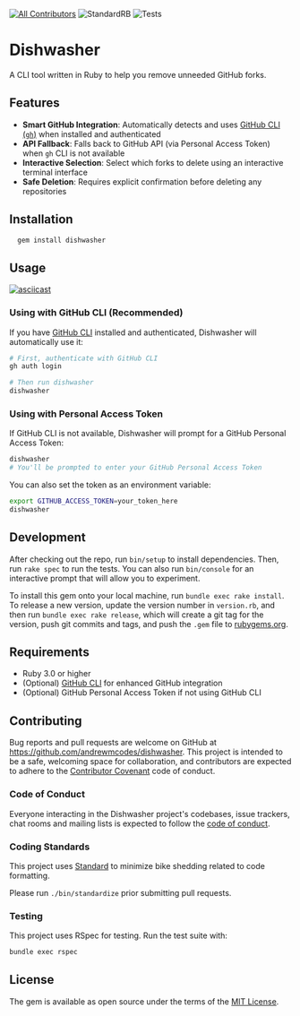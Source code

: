 [![All Contributors](https://img.shields.io/badge/all_contributors-1-orange.svg?style=flat-square)](#contributors)
![StandardRB](https://github.com/andrewmcodes/dishwasher/workflows/StandardRB/badge.svg)
![Tests](https://github.com/andrewmcodes/dishwasher/workflows/Tests/badge.svg)

# Dishwasher

A CLI tool written in Ruby to help you remove unneeded GitHub forks.

## Features

- **Smart GitHub Integration**: Automatically detects and uses [GitHub CLI (`gh`)](https://cli.github.com/) when installed and authenticated
- **API Fallback**: Falls back to GitHub API (via Personal Access Token) when `gh` CLI is not available
- **Interactive Selection**: Select which forks to delete using an interactive terminal interface
- **Safe Deletion**: Requires explicit confirmation before deleting any repositories

## Installation

```sh
  gem install dishwasher
```

## Usage

[![asciicast](https://asciinema.org/a/311548.svg)](https://asciinema.org/a/311548)

### Using with GitHub CLI (Recommended)

If you have [GitHub CLI](https://cli.github.com/) installed and authenticated, Dishwasher will automatically use it:

```sh
# First, authenticate with GitHub CLI
gh auth login

# Then run dishwasher
dishwasher
```

### Using with Personal Access Token

If GitHub CLI is not available, Dishwasher will prompt for a GitHub Personal Access Token:

```sh
dishwasher
# You'll be prompted to enter your GitHub Personal Access Token
```

You can also set the token as an environment variable:

```sh
export GITHUB_ACCESS_TOKEN=your_token_here
dishwasher
```

## Development

After checking out the repo, run `bin/setup` to install dependencies. Then, run `rake spec` to run the tests. You can also run `bin/console` for an interactive prompt that will allow you to experiment.

To install this gem onto your local machine, run `bundle exec rake install`. To release a new version, update the version number in `version.rb`, and then run `bundle exec rake release`, which will create a git tag for the version, push git commits and tags, and push the `.gem` file to [rubygems.org](https://rubygems.org).

## Requirements

- Ruby 3.0 or higher
- (Optional) [GitHub CLI](https://cli.github.com/) for enhanced GitHub integration
- (Optional) GitHub Personal Access Token if not using GitHub CLI

## Contributing

Bug reports and pull requests are welcome on GitHub at https://github.com/andrewmcodes/dishwasher. This project is intended to be a safe, welcoming space for collaboration, and contributors are expected to adhere to the [Contributor Covenant](http://contributor-covenant.org) code of conduct.

### Code of Conduct

Everyone interacting in the Dishwasher project's codebases, issue trackers, chat rooms and mailing lists is expected to follow the [code of conduct](https://github.com/andrewmcodes/dishwasher/blob/master/CODE_OF_CONDUCT.md).

### Coding Standards

This project uses [Standard](https://github.com/testdouble/standard) to minimize bike shedding related to code formatting.

Please run `./bin/standardize` prior submitting pull requests.

### Testing

This project uses RSpec for testing. Run the test suite with:

```sh
bundle exec rspec
```

## License

The gem is available as open source under the terms of the [MIT License](https://opensource.org/licenses/MIT).
